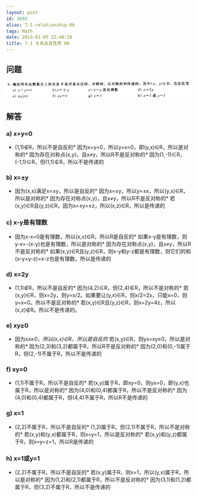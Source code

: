 ```yaml
---
layout: post
id: 1693
alias: 7-1-relationship-06
tags: Math
date: 2013-01-05 22:48:19
title: 7.1 关系及其性质 06
---
```


## 问题

[![image](/user_images/1693-1.png "image")](/user_images/1693-1.png)

## 解答

### a) x+y=0

*   (1,1)∉R，所以不是自反的*   因为x+y=0，所以y+x=0，即(y,x)∈R，所以是对称的*   因为存在对称点(x,y)，且x≠y，所以R不是反对称的*   因为(1,-1)∈R，(-1,1)∈R，但(1,1)∉R，所以不是传递的

### b) x=±y

*   因为(x,x)满足x=±y，所以是自反的*   因为x=±y，所以y=±x，所以(y,x)∈R，所以是对称的*   因为存在对称点(x,y)，且x≠y，所以R不是反对称的*   若(x,y)∈R且(y,z)∈R，因为x=±y=±z，所以(x,z)∈R，所以是传递的

### c) x-y是有理数

*   因为x-x=0是有理数，所以(x,x)∈R，所以R是自反的*   如果x-y是有理数，则y-x=-(x-y)也是有理数，所以是对称的*   因为存在对称点(x,y)，且x≠y，所以R不是反对称的*   如果(x,y)∈R且(y,z)∈R，则x-y和y-z都是有理数，则它们的和(x-y+y-z)=x-z也是有理数，所以是传递的

### d) x=2y

*   (1,1)∉R，所以不是自反的*   因为(4,2)∈R，但(2,4)∉R，所以不是对称的*   若(x,y)∈R，则x=2y，则y=x/2。如果要让(y,x)∈R，则x/2=2x，只能x=0，则y=x=0。所以不是反对称的*   若(x,y)∈R且(y,z)∈R，则x=2y=4z，所以(x,z)∉R。所以不是传递的。

### e) xy≥0

*   因为x*x≥0，所以(x,x)∈R，所以是自反的*   若(x,y)∈R，则yx=xy≥0，所以是对称的*   因为(2,3)和(3,2)都属于R，所以R不是反对称的*   因为(2,0)和(0,-1)属于R，但(2,-1)不属于R，所以不是传递的

### f) xy=0

*   (1,1)不属于R，所以不是自反的*   若(x,y)属于R，即xy=0，则yx=0，即(y,x)也属于R，所以是对称的*   因为(4,0)和(0,4)都属于R，所以不是反对称的*   因为(4,0)和(0,4)都属于R，但(4,4)不属于R，所以R不是传递的

### g) x=1

*   (2,2)不属于R，所以不是自反的*   (1,2)属于R，但(2,1)不属于R，所以不是对称的*   若(x,y)和(y,x)都属于R，则x=y=1，所以是反对称的*   若(x,y)和(y,z)都属于R，则x=y=z=1，所以R是传递的

### h) x=1或y=1

*   (2,2)不属于R，所以不是自反的*   若(x,y)属于R，则x=1，所以(y,x)属于R，所以是对称的*   因为(1,2)和(2,1)都属于R，所以不是反对称的*   因为(3,1)和(1,2)都属于R，但(3,2)不属于R，所以不是传递的

